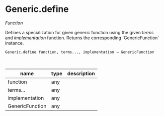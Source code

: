 # Generic.define

_Function_

Defines a specialization for given generic function using the given _terms_ and _implementation_ function. Returns the corresponding &#x60;GenericFunction&#x60; instance.

<pre><code>Generic.define function, terms..., implementation &rarr; GenericFunction</code></pre>
<br>

| name | type | description |
|------|------|-------------|
|function|any||
|terms...|any||
|implementation|any||
|GenericFunction|any||


